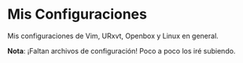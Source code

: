 # Mis Configuraciones

Mis configuraciones de Vim, URxvt, Openbox y Linux en general.

**Nota**: ¡Faltan archivos de configuración! Poco a poco los iré subiendo.
